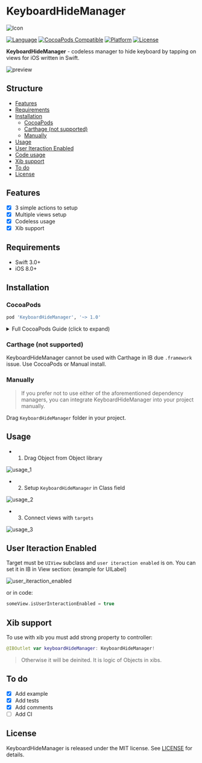 # KeyboardHideManager

![Icon](Resources/keyboard_icon.png)

[![Language](https://img.shields.io/badge/Swift-3.0+-orange.svg)](https://developer.apple.com/swift/)
[![CocoaPods Compatible](https://img.shields.io/cocoapods/v/KeyboardHideManager.svg)](https://cocoapods.org/)
[![Platform](https://img.shields.io/cocoapods/p/KeyboardHideManager.svg)](http://cocoadocs.org/docsets/KeyboardHideManager)
[![License](https://img.shields.io/badge/License-MIT-blue.svg)](http://mit-license.org/)

**KeyboardHideManager** - codeless manager to hide keyboard by tapping on views for iOS written in Swift.

![preview](Resources/preview.png)

## Structure

- [Features](#features)
- [Requirements](#requirements)
- [Installation](#installation)
	- [CocoaPods](#cocoapods)
	- [Carthage (not supported)](#carthage-not-supported)
	- [Manually](#manually)
- [Usage](#usage)
- [User Iteraction Enabled](#user-iteraction-enabled)
- [Code usage](#code-usage)
- [Xib support](#xib-support)
- [To do](#to-do)
- [License](#license)

## Features

- [x] 3 simple actions to setup
- [x] Multiple views setup
- [x] Codeless usage
- [x] Xib support

## Requirements

- Swift 3.0+
- iOS 8.0+

## Installation

### CocoaPods

```ruby
pod 'KeyboardHideManager', '~> 1.0'
```

<details>
<summary>Full CocoaPods Guide (click to expand)</summary>

[CocoaPods](http://cocoapods.org) is a dependency manager for Cocoa projects. You can install it with the following command:

```bash
$ gem install cocoapods
```

To integrate KeyboardHideManager into your Xcode project using CocoaPods, create file `Podfile` with content:

```ruby
platform :ios, '9.0'
use_frameworks!

target '<Your Target Name>' do
    pod 'KeyboardHideManager', '~> 1.0'
end
```

Then, run the following command:

```bash
$ pod install
```

Close 'Your Target Name'.**xcodeproj** and open 'Your Target Name'.**xcworkspace**.

</details>

### Carthage (not supported)

KeyboardHideManager cannot be used with Carthage in IB due `.framework` issue. Use CocoaPods or Manual install.

### Manually

> If you prefer not to use either of the aforementioned dependency managers, you can integrate KeyboardHideManager into your project manually.

Drag `KeyboardHideManager` folder in your project.

## Usage

- 1. Drag Object from Object library

![usage_1](Resources/usage_1.png)

- 2. Setup `KeyboardHideManager` in Class field

![usage_2](Resources/usage_2.png)

 - 3. Connect views with `targets`

![usage_3](Resources/usage_3.png)

## User Iteraction Enabled

Target must be `UIView` subclass and `user iteraction enabled` is on. You can set it in IB in View section: (example for UILabel)

![user_iteraction_enabled](Resources/user_iteraction_enabled.png)

or in code:

```swift
someView.isUserInteractionEnabled = true
```

## Xib support

To use with xib you must add strong property to controller:

```swift
@IBOutlet var keyboardHideManager: KeyboardHideManager!
```

> Otherwise it will be deinited. It is logic of Objects in xibs.

## To do

- [x] Add example
- [x] Add tests
- [x] Add comments
- [ ] Add CI

## License

KeyboardHideManager is released under the MIT license. See [LICENSE](./LICENSE.md) for details.